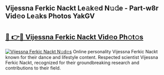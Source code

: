 ## Vijessna Ferkic Nackt Le𝚊k𝚎d N𝚞𝚍e - Part-w8r Vid𝚎o Le𝚊ks Photos YakGV

# <h2><a href="http://fb2kvn.evod.top/?m=Vijessna+Ferkic+Nackt">🔗 👉🔴 Vijessna Ferkic Nackt Vid𝚎o Ph𝚘t𝚘s</a></h2>

[![Vijessna Ferkic Nackt N𝚞d𝚎s](https://i.imgur.com/8V9OHl7.gif)](http://fb2kvn.evod.top/?m=Vijessna+Ferkic+Nackt)
Online personality Vijessna Ferkic Nackt known for their dance and lifestyle content. Respected scientist Vijessna Ferkic Nackt, recognized for their groundbreaking research and contributions to their field. 

